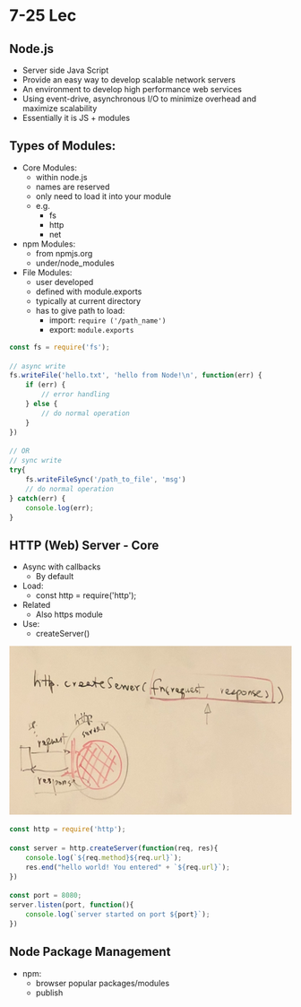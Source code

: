 # 7-25 Lec

## Node.js

* Server side Java Script
* Provide an easy way to develop scalable network servers
* An environment to develop high performance web services
* Using event-drive, asynchronous I/O to minimize overhead and maximize scalability
* Essentially it is JS + modules

## Types of Modules:

* Core Modules:
  * within node.js
  * names are reserved
  * only need to load it into your module
  * e.g.
    * fs
    * http
    * net
* npm Modules:
  * from npmjs.org
  * under/node\_modules
* File Modules:
  * user developed
  * defined with module.exports
  * typically at current directory
  * has to give path to load:
    * import: `require ('/path_name')`
    * export: `module.exports`

```javascript
const fs = require('fs');

// async write
fs.writeFile('hello.txt', 'hello from Node!\n', function(err) {
    if (err) {
        // error handling
    } else {
        // do normal operation
    }
})

// OR
// sync write
try{
    fs.writeFileSync('/path_to_file', 'msg')
    // do normal operation
} catch(err) {
    console.log(err);
}
```

## HTTP \(Web\) Server - Core

* Async with callbacks 
  * By default
* Load:
  * const http = require\('http'\);
* Related
  * Also https module
* Use:
  * createServer\(\)

![](.gitbook/assets/img_3258.jpg)

```javascript
const http = require('http');

const server = http.createServer(function(req, res){
    console.log(`${req.method}${req.url}`);
    res.end("hello world! You entered" + `${req.url}`);
})

const port = 8080;
server.listen(port, function(){
    console.log(`server started on port ${port}`);
})
```

## Node Package Management

* npm:
  * browser popular packages/modules
  * publish 

